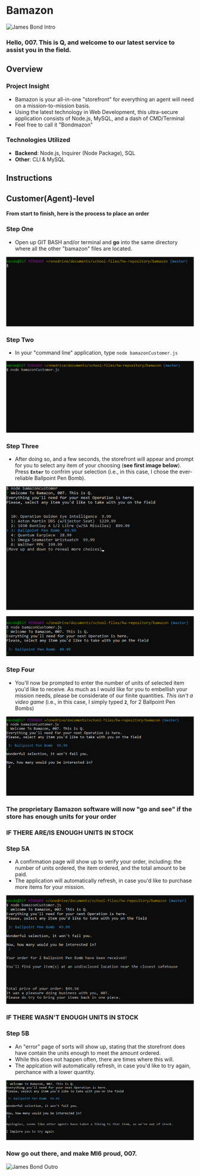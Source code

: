 # Bamazon

![James Bond Intro](https://media.giphy.com/media/iSZrbdXqt65u8/giphy.gif)
### Hello, 007. This is Q, and welcome to our latest service to assist you in the field.

## Overview

### Project Insight

* Bamazon is your all-in-one "storefront" for everything an agent will need on a mission-to-mission basis.
* Using the latest technology in Web Development, this ultra-secure application consists of Node.js, MySQL, and a dash of CMD/Terminal
* Feel free to call it "Bondmazon"

### Technologies Utilized

* **Backend**: Node.js, Inquirer (Node Package), SQL
* **Other**: CLI & MySQL

## Instructions

## Customer(Agent)-level

#### From start to finish, here is the process to place an order

### Step One

* Open up GIT BASH and/or terminal and **go** into the same directory where all the other "bamazon" files are located.

![Step One](Images/Capture1.PNG)

### Step Two

* In your "command line" application, type `node bamazonCustomer.js`

![Step Two](Images/Capture2.PNG)


### Step Three

* After doing so, and a few seconds, the storefront will appear and prompt for you to select any item of your choosing (__see first image below__). Press **`Enter`** to confrim your selection (i.e., in this case, I chose the ever-reliable Ballpoint Pen Bomb).

![First Image](Images/Capture0.PNG)


![Step Three](Images/Capture3.PNG)

### Step Four

* You'll now be prompted to enter the number of units of selected item you'd like to receive. As much as I would like for you to embellish your mission needs, please be considerate of our finite quantities. _This isn't a video game_ (i.e., in this case, I simply typed **`2`**, for 2 Ballpoint Pen Bombs)

![Step Four](Images/Capture4.PNG)


### The proprietary Bamazon software will now "go and see" if the store has enough units for your order


### **IF THERE ARE/IS ENOUGH UNITS IN STOCK** 

### Step 5A

* A confirmation page will show up to verify your order, including: the number of units ordered, the item ordered, and the total amount to be paid.
* The application will automatically refresh, in case you'd like to purchase more items for your mission.

![Successful](Images/Capture5a.PNG)


### **IF THERE WASN'T ENOUGH UNITS IN STOCK** 

### Step 5B

* An "error" page of sorts will show up, stating that the storefront does have contain the units enough to meet the amount ordered.
* While this does not happen often, there are times where this will.
* The applcation will automatically refresh, in case you'd like to try again, perchance with a lower quantity.

![Unsuccessful](Images/Capture5b.PNG)

### Now go out there, and make MI6 proud, 007. 

![James Bond Outro](https://media.giphy.com/media/QisABPo52RNok/giphy.gif)
